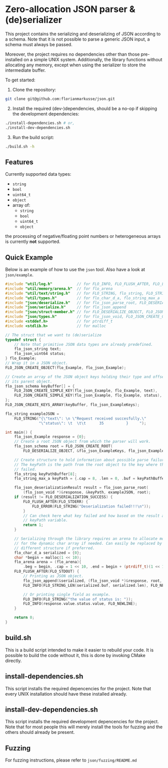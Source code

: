# Zero-allocation JSON parser & (de)serializer
This project contains the serializing and deserializing of JSON according to a
schema. Note that it is not possible to parse a generic JSON input, a schema
must always be passed. 

Moreover, the project requires no dependencies other than those pre-installed
on a simple UNIX system. Additionally, the library functions without allocating
any memory, except when using the serializer to store the intermediate buffer.

To get started:
1. Clone the repository: 
```sh
git clone git@github.com:florianmarkusse/json.git
```
2. Install the required (dev-)dependencies, should be a no-op if skipping the development dependencies:
```sh
./install-dependencies.sh # or,
./install-dev-dependencies.sh
```
3. Run the build script:
```sh
./build.sh -h
```

## Features
Currently supported data types:
- `string`
- `bool`
- `uint64_t`
- `object`
- array of:
    - `string`
    - `bool`
    - `uint64_t`
    - `object`

the processing of negative/floating point numbers or heterogeneous arrays is
currently **not** supported.

## Quick Example
Below is an example of how to use the `json` tool. Also have a look at
`json/example`.

```c
#include "util/log.h"           // for FLO_INFO, FLO_FLUSH_AFTER, FLO_LOG_C...
#include "util/memory/arena.h"  // for flo_arena
#include "util/text/string.h"   // for FLO_STRING, flo_string, FLO_STRING_LEN
#include "util/types.h"         // for flo_char_d_a, flo_string_max_a
#include "json/deserialize.h"   // for flo_json_parse_root, FLO_DESERIALIZA...
#include "json/serialize.h"     // for flo_json_append
#include "json/struct-member.h" // for FLO_DESERIALIZE_OBJECT, FLO_JSON_CRE...
#include "json/types.h"         // for flo_json_void, FLO_JSON_CREATE_OBJECT
#include <stddef.h>             // for ptrdiff_t
#include <stdlib.h>             // for malloc

// The struct that we want to (de)serialize
typedef struct {
    // Note that primitive JSON data types are already predefined.
    flo_json_string text;
    flo_json_uint64 status;
} flo_Example;
// Wrap it in a JSON object.
FLO_JSON_CREATE_OBJECT(flo_Example, flo_json_Example);

// Create an array of the JSON object keys holding their type and offset into
// its parent object.
flo_json_schema keyBuffer[] = {
    FLO_JSON_CREATE_SIMPLE_KEY(flo_json_Example, flo_Example, text),
    FLO_JSON_CREATE_SIMPLE_KEY(flo_json_Example, flo_Example, status),
};
FLO_JSON_CREATE_KEYS_ARRAY(keyBuffer, flo_json_ExampleKeys);

flo_string exampleJSON =
    FLO_STRING("{\"text\": \n \"Request received succesfully.\"         , "
               "\"status\": \t  \t\t      35          }     ");

int main() {
    flo_json_Example response = {0};
    // Create a root JSON object from which the parser will work.
    flo_json_schema root = FLO_JSON_CREATE_ROOT(
        FLO_DESERIALIZE_OBJECT, &flo_json_ExampleKeys, flo_json_Example);

    // Create structure to hold information about possible parse failures.
    // The keyPath is the path from the root object to the key where the parser
    // failed.
    flo_string keyPathBuffer[8];
    flo_string_max_a keyPath = {.cap = 8, .len = 0, .buf = keyPathBuffer};

    flo_json_deserializationResult result = flo_json_parse_root(
        (flo_json_void *)&response, &keyPath, exampleJSON, root);
    if (result != FLO_DESERIALIZATION_SUCCESS) {
        FLO_FLUSH_AFTER(FLO_STDERR) {
            FLO_ERROR(FLO_STRING("Deserialization failed!!!\n"));
        }
        // Can check here what key failed and how based on the result and the
        // keyPath variable.
        return 1;
    }

    // Serializing through the library requires an arena to allocate more space
    // for the dynamic char array if needed. Can easily be replaced by a
    // different structure if preferred.
    flo_char_d_a serialized = {0};
    char *begin = malloc(1 << 10);
    flo_arena arena = (flo_arena){
        .beg = begin, .cap = 1 << 10, .end = begin + (ptrdiff_t)(1 << 10)};
    FLO_FLUSH_AFTER(FLO_STDOUT) {
        // Printing as JSON object.
        flo_json_append(&serialized, (flo_json_void *)&response, root, &arena);
        FLO_INFO(FLO_STRING_LEN(serialized.buf, serialized.len), FLO_NEWLINE);

        // Or printing single field as example.
        FLO_INFO(FLO_STRING("the value of status is: "));
        FLO_INFO(response.value.status.value, FLO_NEWLINE);
    }

    return 0;
}
```

## build.sh 
This is a build script intended to make it easier to rebuild your
code. It is possible to build the code without it, this is done by invoking
CMake directly.

## install-dependencies.sh
This script installs the required depencencies for the project. Note that every
UNIX installation should have these installed already.

## install-dev-dependencies.sh
This script installs the required development depencencies for the project.
Note that for most people this will merely install the tools for fuzzing and
the others should already be present.

## Fuzzing
For fuzzing instructions, please refer to `json/fuzzing/README.md`
